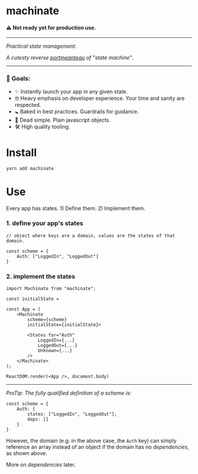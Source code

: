 # machinate

#### **⚠️ Not ready yet for production use.**

---

_Practical state management._

_A cutesty reverse [portmeanteau](https://en.wikipedia.org/wiki/Portmanteau) of "state machine"_.

---

### 🏁 **Goals**:

* ✨ Instantly launch your app in any given state.
* 🤓 Heavy emphasis on developer experience. Your time and sanity are respected.
* 🚼 Baked in best practices. Guardrails for guidance.
* 🍞 Dead simple. Plain javascript objects.
* 🛠 High quality tooling.

# Install

`yarn add machinate`

# Use

Every app has states. 1) Define them. 2) Implement them.

### **1. define your app's states**

```
// object where keys are a domain, values are the states of that domain.

const scheme = {
    Auth: ["LoggedIn", "LoggedOut"]
}
```

### **2. implement the states**

```
import Machinate from "machinate";

const initialState =

const App = (
    <Machinate
        scheme={scheme}
        initialState={initialState}>

        <States for="Auth"
            LoggedIn={...}
            LoggedOut={...}
            Unknown={...}
        />
    </Machinate>
);

ReactDOM.render(<App />, document.body)
```

---

_ProTip: The fully qualified definition of a scheme is:_

```
const scheme = {
    Auth: {
        states: ["LoggedIn", "LoggedOut"],
        deps: []
    }
}
```

However, the domain (e.g. in the above case, the `Auth` key) can simply reference an array instead of an object if the domain has no _dependencies_, as shown above.

More on _dependencies_ later.

###
